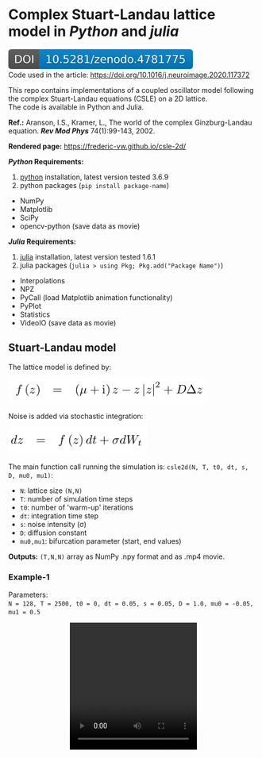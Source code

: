 # Complex Stuart-Landau lattice model in *Python* and *julia*

[![DOI](369921837.svg)](https://doi.org/10.5281/zenodo.4781775)  
Code used in the article: https://doi.org/10.1016/j.neuroimage.2020.117372

This repo contains implementations of a coupled oscillator model following the complex Stuart-Landau equations (CSLE) on a 2D lattice.  
The code is available in Python and Julia.  

**Ref.:** Aranson, I.S., Kramer, L., The world of the complex Ginzburg-Landau equation. __*Rev Mod Phys*__ 74(1):99-143, 2002.

**Rendered page:** https://frederic-vw.github.io/csle-2d/

**_Python_ Requirements:**
1. [python](https://www.python.org/) installation, latest version tested 3.6.9
2. python packages (`pip install package-name`)
  - NumPy
  - Matplotlib
  - SciPy
  - opencv-python (save data as movie)

**_Julia_ Requirements:**
1. [julia](https://julialang.org/) installation, latest version tested 1.6.1
2. julia packages (`julia > using Pkg; Pkg.add("Package Name")`)
  - Interpolations
  - NPZ
  - PyCall (load Matplotlib animation functionality)
  - PyPlot
  - Statistics
  - VideoIO (save data as movie)

## Stuart-Landau model

The lattice model is defined by:

<p align="left">
<img width="400" src="images/csle_equations.png">
</p>

Noise is added via stochastic integration:

<p align="left">
<img width="280" src="images/csle_integration.png">
</p>

The main function call running the simulation is: `csle2d(N, T, t0, dt, s, D, mu0, mu1)`:  
- `N`: lattice size `(N,N)`
- `T`: number of simulation time steps
- `t0`: number of 'warm-up' iterations
- `dt`: integration time step
- `s`: noise intensity (&sigma;)
- `D`: diffusion constant
- `mu0,mu1`: bifurcation parameter (start, end values)

**Outputs:** `(T,N,N)` array as NumPy .npy format and as .mp4 movie.

### Example-1
Parameters:  
`N = 128, T = 2500, t0 = 0, dt = 0.05, s = 0.05, D = 1.0, mu0 = -0.05, mu1 = 0.5`

<p align="center">
<video src="videos/csle2d_mu0_-0.05_mu1_0.50_s_0.05_D_1.00.webm" width="256" height="256" controls preload></video>
</p>
